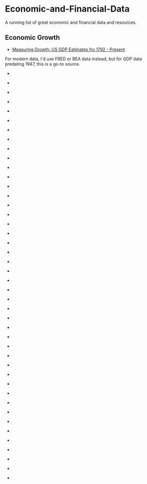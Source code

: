 # Economic-and-Financial-Data

A running list of great economic and financial data and resources. 


## Economic Growth

* [Measuring Growth: US GDP Estimates fro 1792 - Present](https://www.measuringworth.com/datasets/usgdp12/#)

For modern data, I'd use FRED or BEA data instead, but for GDP data predating 1947, this is a go-to source. 

* []()
* []()
* []()
* []()

* []()
* []()
* []()
* []()
* []()

* []()
* []()
* []()
* []()
* []()

* []()
* []()
* []()
* []()
* []()

* []()
* []()
* []()
* []()
* []()

* []()
* []()
* []()
* []()
* []()

* []()
* []()
* []()
* []()
* []()

* []()
* []()
* []()
* []()
* []()

* []()
* []()
* []()
* []()
* []()
